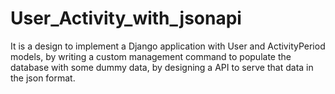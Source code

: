# User_Activity_with_jsonapi
It is a design to implement a Django application with User and ActivityPeriod models, by writing
a custom management command to populate the database with some dummy data, by designing
a API to serve that data in the json format.
